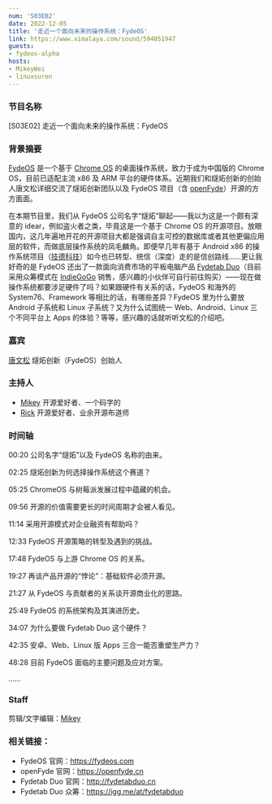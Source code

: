 ```yaml
---
num: 'S03E02'
date: 2022-12-05
title: '走近一个面向未来的操作系统：FydeOS'
link: https://www.ximalaya.com/sound/594051947
guests:
- fydeos-alpha
hosts:
- MikeyWei
- linuxsuren
---
```


### 节目名称

[S03E02] 走近一个面向未来的操作系统：FydeOS

### 背景摘要

[FydeOS](https://fydeos.com/) 是一个基于 [Chrome OS](https://www.google.com/chromebook/chrome-os/) 的桌面操作系统，致力于成为中国版的 Chrome  OS，目前已适配主流 x86 及 ARM 平台的硬件体系。近期我们和燧炻创新的创始人唐文松详细交流了燧炻创新团队以及 FydeOS 项目（含 [openFyde](https://openfyde.cn/)）开源的方方面面。

在本期节目里，我们从 FydeOS 公司名字“燧炻”聊起——我以为这是一个颇有深意的 idear，例如盗火者之类，毕竟这是一个基于 Chrome OS 的开源项目。放眼国内，这几年遍地开花的开源项目大都是强调自主可控的数据库或者其他更偏应用层的软件，而做底层操作系统的凤毛麟角。即便早几年有基于 Android x86 的操作系统项目（[技德科技](https://www.jide.com/)）如今也已转型、统信（深度）走的是信创路线……更让我好奇的是 FydeOS 还出了一款面向消费市场的平板电脑产品 [Fydetab Duo](http://fydetabduo.cn)（目前采用众筹模式在 [IndieGoGo](https://igg.me/at/fydetabduo) 销售，感兴趣的小伙伴可自行前往购买）——现在做操作系统都要涉足硬件了吗？如果跟硬件有关系的话，FydeOS 和海外的 System76、Framework 等相比的话，有哪些差异？FydeOS 里为什么要放 Android 子系统和 Linux 子系统？又为什么试图统一 Web、Android、Linux 三个不同平台上 Apps 的体验？等等，感兴趣的话就听听文松的介绍吧。

### 嘉宾

[唐文松](https://github.com/fydeos-alpha) 燧炻创新（FydeOS）创始人

### 主持人

- [Mikey](https://github.com/MikeyWei) 开源爱好者、一个码字的
- [Rick](https://github.com/linuxsuren) 开源爱好者、业余开源布道师


### 时间轴

00:20 公司名字“燧炻”以及 FydeOS 名称的由来。

02:25 燧炻创新为何选择操作系统这个赛道？

05:25 ChromeOS 与树莓派发展过程中蕴藏的机会。

09:56 开源的价值需要更长的时间周期才会被人看见。

11:14 采用开源模式对企业融资有帮助吗？

12:33 FydeOS 开源策略的转型及遇到的挑战。

17:48 FydeOS 与上游 Chrome OS 的关系。

19:27 再谈产品开源的“悖论”：基础软件必须开源。

21:27 从 FydeOS 与贡献者的关系谈开源商业化的思路。

25:49 FydeOS 的系统架构及其演进历史。

34:07 为什么要做 Fydetab Duo 这个硬件？

42:35 安卓、Web、Linux 版 Apps 三合一能否重塑生产力？

48:28 目前 FydeOS 面临的主要问题及应对方案。

……

### Staff

剪辑/文字编辑：[Mikey](https://github.com/MikeyWei)

### 相关链接：
 - FydeOS 官网：https://fydeos.com
 - openFyde 官网：https://openfyde.cn
 - Fydetab Duo 官网：http://fydetabduo.cn
 - Fydetab Duo 众筹：https://igg.me/at/fydetabduo
